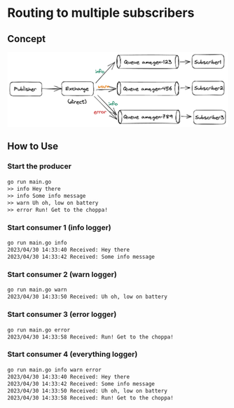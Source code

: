 # Routing to multiple subscribers

## Concept

![image](./rabbitmq-routing.png)

## How to Use

### Start the producer
```
go run main.go
>> info Hey there
>> info Some info message
>> warn Uh oh, low on battery
>> error Run! Get to the choppa!
```

### Start consumer 1 (info logger)
```
go run main.go info
2023/04/30 14:33:40 Received: Hey there
2023/04/30 14:33:42 Received: Some info message
```

### Start consumer 2 (warn logger)
```
go run main.go warn
2023/04/30 14:33:50 Received: Uh oh, low on battery
```

### Start consumer 3 (error logger)
```
go run main.go error
2023/04/30 14:33:58 Received: Run! Get to the choppa!
```

### Start consumer 4 (everything logger)
```
go run main.go info warn error
2023/04/30 14:33:40 Received: Hey there
2023/04/30 14:33:42 Received: Some info message
2023/04/30 14:33:50 Received: Uh oh, low on battery
2023/04/30 14:33:58 Received: Run! Get to the choppa!
```
